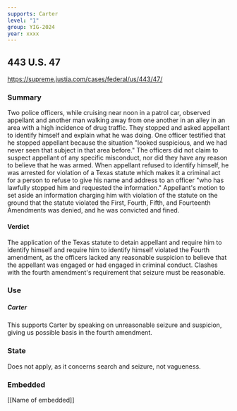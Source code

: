 ```yaml
---
supports: Carter
level: "1"
group: YIG-2024
year: xxxx
---
```

## 443 U.S. 47

https://supreme.justia.com/cases/federal/us/443/47/

### Summary
Two police officers, while cruising near noon in a patrol car, observed appellant and another man walking away from one another in an alley in an area with a high incidence of drug traffic. They stopped and asked appellant to identify himself and explain what he was doing. One officer testified that he stopped appellant because the situation "looked suspicious, and we had never seen that subject in that area before." The officers did not claim to suspect appellant of any specific misconduct, nor did they have any reason to believe that he was armed. When appellant refused to identify himself, he was arrested for violation of a Texas statute which makes it a criminal act for a person to refuse to give his name and address to an officer "who has lawfully stopped him and requested the information." Appellant's motion to set aside an information charging him with violation of the statute on the ground that the statute violated the First, Fourth, Fifth, and Fourteenth Amendments was denied, and he was convicted and fined.

#### Verdict
The application of the Texas statute to detain appellant and require him to identify himself and require him to identify himself violated the Fourth amendment, as the officers lacked any reasonable suspicion to believe that the appellant was engaged or had engaged in criminal conduct. Clashes with the fourth amendment's requirement that seizure must be reasonable.
### Use

##### Carter
This supports Carter by speaking on unreasonable seizure and suspicion, giving us possible basis in the fourth amendment.
### State
Does not apply, as it concerns search and seizure, not vagueness.

### Embedded

[[Name of embedded]]